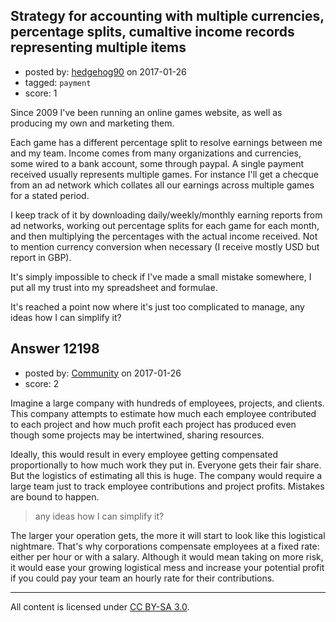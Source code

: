 ## Strategy for accounting with multiple currencies, percentage splits, cumaltive income records representing multiple items

- posted by: [hedgehog90](https://stackexchange.com/users/1816611/hedgehog90) on 2017-01-26
- tagged: `payment`
- score: 1

Since 2009 I've been running an online games website, as well as producing my own and marketing them.

Each game has a different percentage split to resolve earnings between me and my team.
Income comes from many organizations and currencies, some wired to a bank account, some through paypal.
A single payment received usually represents multiple games. For instance I'll get a checque from an ad network which collates all our earnings across multiple games for a stated period.

I keep track of it by downloading daily/weekly/monthly earning reports from ad networks, working out percentage splits for each game for each month, and then multiplying the percentages with the actual income received.
Not to mention currency conversion when necessary (I receive mostly USD but report in GBP).

It's simply impossible to check if I've made a small mistake somewhere, I put all my trust into my spreadsheet and formulae.

It's reached a point now where it's just too complicated to manage, any ideas how I can simplify it?


## Answer 12198

- posted by: [Community](https://stackexchange.com/users/-1/community) on 2017-01-26
- score: 2

Imagine a large company with hundreds of employees, projects, and clients. This company attempts to estimate how much each employee contributed to each project and how much profit each project has produced even though some projects may be intertwined, sharing resources. 
  
Ideally, this would result in every employee getting compensated proportionally to how much work they put in. Everyone gets their fair share. But the logistics of estimating all this is huge. The company would require a large team just to track employee contributions and project profits. Mistakes are bound to happen.

>any ideas how I can simplify it?

The larger your operation gets, the more it will start to look like this logistical nightmare. That's why corporations compensate employees at a fixed rate: either per hour or with a salary. Although it would mean taking on more risk, it would ease your growing logistical mess and increase your potential profit if you could pay your team an hourly rate for their contributions.



---

All content is licensed under [CC BY-SA 3.0](https://creativecommons.org/licenses/by-sa/3.0/).
